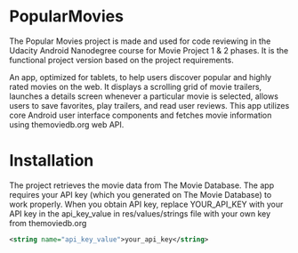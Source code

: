 # PopularMovies

The Popular Movies project is made and used for code reviewing in the Udacity Android Nanodegree course for Movie Project 1 & 2 phases. It is the functional project version based on the project requirements.

An app, optimized for tablets, to help users discover popular and highly rated movies on the web. It displays a scrolling grid of movie trailers, launches a details screen whenever a particular movie is selected, allows users to save favorites, play trailers, and read user reviews. This app utilizes core Android user interface components and fetches movie information using themoviedb.org web API.

# Installation
The project retrieves the movie data from The Movie Database. The app requires your API key (which you generated on The Movie Database) to work properly. When you obtain API key, replace YOUR_API_KEY with your API key in the api_key_value in res/values/strings file with your own key from themoviedb.org
```xml
<string name="api_key_value">your_api_key</string>
```
